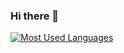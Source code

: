 ### Hi there 👋

[![Most Used Languages](https://github-readme-stats.vercel.app/api/top-langs/?username=JignasP&layout=compact&langs_count=10&theme=dark&hide_border=true&hide_title=false&bg_color=080808)](https://github.com/JignasP)
<!--
**JignasP/JignasP** is a ✨ _special_ ✨ repository because its `README.md` (this file) appears on your GitHub profile.

Here are some ideas to get you started:

- 🔭 I’m currently working on ...
- 🌱 I’m currently learning ...
- 👯 I’m looking to collaborate on ...
- 🤔 I’m looking for help with ...
- 💬 Ask me about ...
- 📫 How to reach me: ...
- 😄 Pronouns: ...
- ⚡ Fun fact: ...
-->
